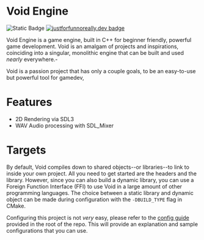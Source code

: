 # Void Engine

![Static Badge](https://img.shields.io/badge/Built_with-C++-blue?logo=cplusplus)
[![justforfunnoreally.dev badge](https://img.shields.io/badge/justforfunnoreally-dev-9ff)](https://justforfunnoreally.dev)

Void Engine is a game engine, built in C++ for beginner friendly, powerful game development. Void is an amalgam of projects and inspirations, coinciding into a singular, monolithic engine that can be built and used *nearly* everywhere.- 

Void is a passion project that has only a couple goals, to be an easy-to-use but powerful tool for gamedev, 

# Features

- 2D Rendering via SDL3
- WAV Audio processing with SDL_Mixer

# Targets

By default, Void compiles down to shared objects--or libraries--to link to inside your own project. All you need to get started are the headers and the library. However, since you can also build a dynamic library, you can use a Foreign Function Interface (FFI) to use Void in a large amount of other programming languages. The choice between a static library and dynamic object can be made during configuration with the `-DBUILD_TYPE` flag in CMake.

Configuring this project is not *very* easy, please refer to the [config guide](./CONFIGURING.md) provided in the root of the repo. This will provide an explanation and sample configurations that you can use.

